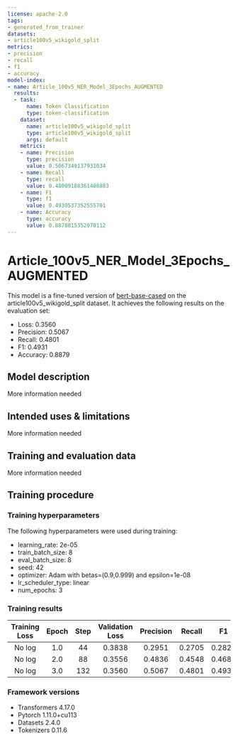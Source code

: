```yaml
---
license: apache-2.0
tags:
- generated_from_trainer
datasets:
- article100v5_wikigold_split
metrics:
- precision
- recall
- f1
- accuracy
model-index:
- name: Article_100v5_NER_Model_3Epochs_AUGMENTED
  results:
  - task:
      name: Token Classification
      type: token-classification
    dataset:
      name: article100v5_wikigold_split
      type: article100v5_wikigold_split
      args: default
    metrics:
    - name: Precision
      type: precision
      value: 0.5067349137931034
    - name: Recall
      type: recall
      value: 0.48009188361408883
    - name: F1
      type: f1
      value: 0.4930537352555701
    - name: Accuracy
      type: accuracy
      value: 0.8878815352070112
---
```


<!-- This model card has been generated automatically according to the information the Trainer had access to. You
should probably proofread and complete it, then remove this comment. -->

# Article_100v5_NER_Model_3Epochs_AUGMENTED

This model is a fine-tuned version of [bert-base-cased](https://huggingface.co/bert-base-cased) on the article100v5_wikigold_split dataset.
It achieves the following results on the evaluation set:
- Loss: 0.3560
- Precision: 0.5067
- Recall: 0.4801
- F1: 0.4931
- Accuracy: 0.8879

## Model description

More information needed

## Intended uses & limitations

More information needed

## Training and evaluation data

More information needed

## Training procedure

### Training hyperparameters

The following hyperparameters were used during training:
- learning_rate: 2e-05
- train_batch_size: 8
- eval_batch_size: 8
- seed: 42
- optimizer: Adam with betas=(0.9,0.999) and epsilon=1e-08
- lr_scheduler_type: linear
- num_epochs: 3

### Training results

| Training Loss | Epoch | Step | Validation Loss | Precision | Recall | F1     | Accuracy |
|:-------------:|:-----:|:----:|:---------------:|:---------:|:------:|:------:|:--------:|
| No log        | 1.0   | 44   | 0.3838          | 0.2951    | 0.2705 | 0.2823 | 0.8581   |
| No log        | 2.0   | 88   | 0.3556          | 0.4836    | 0.4548 | 0.4688 | 0.8851   |
| No log        | 3.0   | 132  | 0.3560          | 0.5067    | 0.4801 | 0.4931 | 0.8879   |


### Framework versions

- Transformers 4.17.0
- Pytorch 1.11.0+cu113
- Datasets 2.4.0
- Tokenizers 0.11.6
